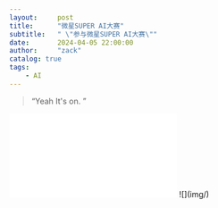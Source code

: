 ```yaml
---
layout:     post
title:      "微星SUPER AI大赛"
subtitle:   " \"参与微星SUPER AI大赛\""
date:       2024-04-05 22:00:00
author:     "zack"
catalog: true
tags:
    - AI
---
```


> “Yeah It's on. ”
<iframe src="//player.bilibili.com/player.html?aid=1352358430&bvid=BV1tz421f7uT&cid=1484520933&p=1" scrolling="no" border="0" frameborder="no" framespacing="0" allowfullscreen="true"> </iframe>
![](img/)